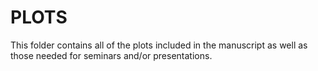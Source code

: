 # PLOTS

This folder contains all of the plots included in the manuscript as well as those needed for seminars and/or presentations.
